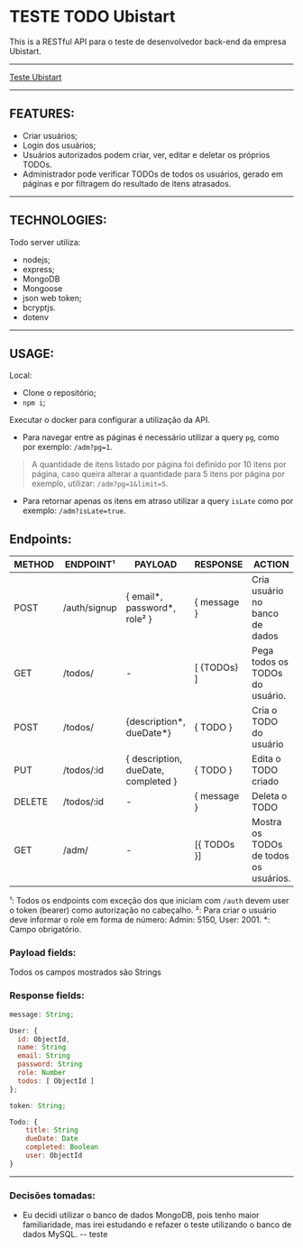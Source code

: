 # TESTE TODO Ubistart

This is a RESTful API para o teste de desenvolvedor back-end da empresa Ubistart.

---

[Teste Ubistart](https://github.com/andrezo88/testeUbistart)

---

## FEATURES:

- Criar usuários;
- Login dos usuários;
- Usuários autorizados podem criar, ver, editar e deletar os próprios TODOs.
- Administrador pode verificar TODOs de todos os usuários, gerado em páginas e por filtragem do resultado de itens atrasados.

---

## TECHNOLOGIES:

Todo server utiliza:

- nodejs;
- express;
- MongoDB
- Mongoose
- json web token;
- bcryptjs.
- dotenv

---

## USAGE:

Local:

- Clone o repositório;
- `npm i`;

Executar o docker para configurar a utilização da API. 

- Para navegar entre as páginas é necessário utilizar a query `pg`, como por exemplo: `/adm?pg=1`.
>  A quantidade de itens listado por página foi definido por 10 itens por página, caso queira alterar a quantidade para 5 itens por página por exemplo, utilizar: `/adm?pg=1&limit=5`.
- Para retornar apenas os itens em atraso utilizar a query `isLate` como por exemplo: `/adm?isLate=true`.

## Endpoints:

| METHOD | ENDPOINT¹         | PAYLOAD                          | RESPONSE        | ACTION                                                                            |
| ------ | ----------------- | -------------------------------- | --------------- | --------------------------------------------------------------------------------- |
| POST   | /auth/signup      | { email*, password*, role² }         | { message }     | Cria usuário no banco de dados | /auth/login       | { email*, password* }         | { user, token } | Cria token para acesso ao sistema e utilizar as funcionalidades conforme role do usuário |
| GET   | /todos/   |    -                  | [ {TODOs} ]      | Pega todos os TODOs do usuário. |
| POST    | /todos/   | {description*, dueDate*}                                | { TODO }  | Cria o TODO do usuário |
| PUT    | /todos/:id | { description, dueDate, completed }                      | { TODO }      | Edita o TODO criado |
| DELETE | /todos/:id | -                                | { message }     | Deleta o TODO |
| GET    | /adm/      | -                                | [{ TODOs }]      | Mostra os TODOs de todos os usuários.|

¹: Todos os endpoints com exceção dos que iniciam com `/auth` devem user o token (bearer) como autorização no cabeçalho.
²: Para criar o usuário deve informar o role em forma de número: Admin: 5150, User: 2001.
*: Campo obrigatório.

### Payload fields:

Todos os campos mostrados são Strings

### Response fields:

```javascript
message: String;

User: {
  id: ObjectId,
  name: String
  email: String
  password: String
  role: Number
  todos: [ ObjectId ]
};

token: String;

Todo: {    
    title: String
    dueDate: Date
    completed: Boolean
    user: ObjectId
}
```

---

### Decisões tomadas:

- Eu decidi utilizar o banco de dados MongoDB, pois tenho maior familiaridade, mas irei estudando e refazer o teste utilizando o banco de dados MySQL.
-- teste
